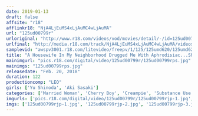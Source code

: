 ```yaml
---
date: 2019-01-13
draft: false
affsite: "r18"
afflinkr18: "NjA4LjEuMS4xLjAuMC4wLjAuMA"
url: "125ud00799r"
urloriginal: "http://www.r18.com/videos/vod/movies/detail/-/id=125ud00799r"
urlfinal: "http://media.r18.com/track/NjA4LjEuMS4xLjAuMC4wLjAuMA/videos/vod/movies/detail/-/id=125ud00799r"
samplevid: "awspv3001.r18.com/litevideo/freepv/1/125/125umd620/125umd620_dmb_w.mp4"
title: "A Housewife In My Neighborhood Drugged Me With Aphrodisiac...She Started Rubbing My Penis And I Can't Hold Back Anymore! My First, Creampie Sex Experience! 6"
mainimgurl: "pics.r18.com/digital/video/125ud00799r/125ud00799rps.jpg"
mainimgs: "125ud00799rps.jpg"
releasedate: "Feb. 20, 2018"
duration: 122
productioncomp: "LEO"
girls: ['Yu Shinoda', 'Aki Sasaki']
categories: ['Married Woman', 'Cherry Boy', 'Creampie', 'Substance Use', 'Hi-Def']
imgurls: ['pics.r18.com/digital/video/125ud00799r/125ud00799rjp-1.jpg', 'pics.r18.com/digital/video/125ud00799r/125ud00799rjp-2.jpg', 'pics.r18.com/digital/video/125ud00799r/125ud00799rjp-3.jpg', 'pics.r18.com/digital/video/125ud00799r/125ud00799rjp-4.jpg', 'pics.r18.com/digital/video/125ud00799r/125ud00799rjp-5.jpg', 'pics.r18.com/digital/video/125ud00799r/125ud00799rjp-6.jpg', 'pics.r18.com/digital/video/125ud00799r/125ud00799rjp-7.jpg', 'pics.r18.com/digital/video/125ud00799r/125ud00799rjp-8.jpg', 'pics.r18.com/digital/video/125ud00799r/125ud00799rjp-9.jpg', 'pics.r18.com/digital/video/125ud00799r/125ud00799rjp-10.jpg', 'pics.r18.com/digital/video/125ud00799r/125ud00799rjp-11.jpg', 'pics.r18.com/digital/video/125ud00799r/125ud00799rjp-12.jpg', 'pics.r18.com/digital/video/125ud00799r/125ud00799rjp-13.jpg', 'pics.r18.com/digital/video/125ud00799r/125ud00799rjp-14.jpg', 'pics.r18.com/digital/video/125ud00799r/125ud00799rjp-15.jpg', 'pics.r18.com/digital/video/125ud00799r/125ud00799rjp-16.jpg', 'pics.r18.com/digital/video/125ud00799r/125ud00799rjp-17.jpg', 'pics.r18.com/digital/video/125ud00799r/125ud00799rjp-18.jpg', 'pics.r18.com/digital/video/125ud00799r/125ud00799rjp-19.jpg', 'pics.r18.com/digital/video/125ud00799r/125ud00799rjp-20.jpg']
imgs: ['125ud00799rjp-1.jpg', '125ud00799rjp-2.jpg', '125ud00799rjp-3.jpg', '125ud00799rjp-4.jpg', '125ud00799rjp-5.jpg', '125ud00799rjp-6.jpg', '125ud00799rjp-7.jpg', '125ud00799rjp-8.jpg', '125ud00799rjp-9.jpg', '125ud00799rjp-10.jpg', '125ud00799rjp-11.jpg', '125ud00799rjp-12.jpg', '125ud00799rjp-13.jpg', '125ud00799rjp-14.jpg', '125ud00799rjp-15.jpg', '125ud00799rjp-16.jpg', '125ud00799rjp-17.jpg', '125ud00799rjp-18.jpg', '125ud00799rjp-19.jpg', '125ud00799rjp-20.jpg']
---
```

